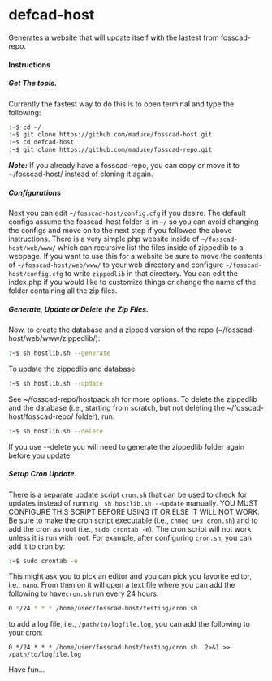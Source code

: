 defcad-host
===========

Generates a website that will update itself with the lastest from fosscad-repo.

#### Instructions

##### Get The tools.

Currently the fastest way to do this is to open terminal and type the following:

```bash
:~$ cd ~/
:~$ git clone https://github.com/maduce/fosscad-host.git
:~$ cd defcad-host
:~$ git clone https://github.com/maduce/fosscad-repo.git
```

***Note:*** If you already have a fosscad-repo, you can copy or move it to ~/fosscad-host/ instead of cloning it again.

##### Configurations

Next you can edit ```~/fosscad-host/config.cfg``` if you desire.  The default configs assume the fosscad-host folder is in ```~/``` so you can avoid changing the configs and move on to the next step if you followed the above instructions.  There is a very simple php website inside of ```~/fosscad-host/web/www/``` which can recursive list the files inside of zippedlib to a webpage.  If you want to use this for a website be sure to move the contents of ```~/fosscad-host/web/www/``` to your web directory and configure ```~/fosscad-host/config.cfg``` to write ```zippedlib``` in that directory.  You can edit the index.php if you would like to customize things or change the name of the folder containing all the zip files. 

##### Generate, Update or Delete the Zip Files.

Now, to create the database and a zipped version of the repo (~/fosscad-host/web/www/zippedlib/):
```bash
:~$ sh hostlib.sh --generate 
```
To update the zippedlib and database:
```bash
:~$ sh hostlib.sh --update
```
See ~/fosscad-repo/hostpack.sh for more options.  To delete the zippedlib and the database (i.e., starting from scratch, but not deleting the ~/fosscad-host/fosscad-repo/ folder), run: 
```bash
:~$ sh hostlib.sh --delete
```
If you use --delete you will need to generate the zippedlib folder again before you update.

##### Setup Cron Update.

There is a separate update script ```cron.sh``` that can be used to check for updates instead of running ``` sh hostlib.sh --update``` manually. YOU MUST CONFIGURE THIS SCRIPT BEFORE USING IT OR ELSE IT WILL NOT WORK.  Be sure to make the cron script executable (i.e., ```chmod u+x cron.sh```) and to add the cron as root (i.e., ```sudo crontab -e```).  The cron script will not work unless it is run with root. For example, after configuring ```cron.sh```, you can add it to cron by:

```bash
:~$ sudo crontab -e
```
This might ask you to pick an editor and you can pick you favorite editor, i.e., ```nano```. From then on it will open a text file where you can add the following to have```cron.sh``` run every 24 hours:

```bash
0 */24 * * * /home/user/fosscad-host/testing/cron.sh
```
to add a log file, i.e., ```/path/to/logfile.log```, you can add the following to your cron:

```0 */24 * * * /home/user/fosscad-host/testing/cron.sh  2>&1 >> /path/to/logfile.log```

Have fun...
